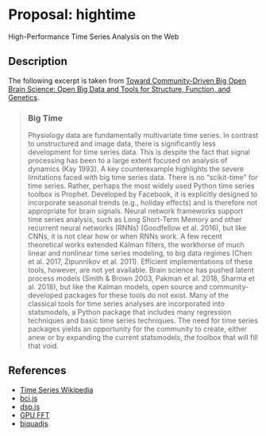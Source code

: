 # Proposal: hightime
High-Performance Time Series Analysis on the Web

## Description
The following excerpt is taken from [Toward Community-Driven Big Open Brain Science: Open Big Data and Tools for Structure, Function, and Genetics](https://www.annualreviews.org/doi/abs/10.1146/annurev-neuro-100119-110036).
 > ### Big Time
> Physiology data are fundamentally multivariate time series. In contrast to unstructured and image
data, there is significantly less development for time series data. This is despite the fact that signal
processing has been to a large extent focused on analysis of dynamics (Kay 1993). A key counterexample highlights the severe limitations faced with big time series data. There is no “scikit-time” for time series. Rather, perhaps the most widely used Python time series toolbox is Prophet. Developed by Facebook, it is explicitly designed to incorporate seasonal trends (e.g., holiday effects)
and is therefore not appropriate for brain signals. Neural network frameworks support time series analysis, such as Long Short-Term Memory and other recurrent neural networks (RNNs)
(Goodfellow et al. 2016), but like CNNs, it is not clear how or when RNNs work. A few recent
theoretical works extended Kalman filters, the workhorse of much linear and nonlinear time series
modeling, to big data regimes (Chen et al. 2017, Zipunnikov et al. 2011). Efficient implementations of these tools, however, are not yet available. Brain science has pushed latent process models
(Smith & Brown 2003, Pakman et al. 2018, Sharma et al. 2018), but like the Kalman models, open
source and community-developed packages for these tools do not exist. Many of the classical tools
for time series analyses are incorporated into statsmodels, a Python package that includes many
regression techniques and basic time series techniques. The need for time series packages yields
an opportunity for the community to create, either anew or by expanding the current statsmodels,
the toolbox that will fill that void.

## References
- [Time Series Wikipedia](https://en.wikipedia.org/wiki/Time_series)
- [bci.js](https://bci.js.org/docs/)
- [dsp.js](https://github.com/corbanbrook/dsp.js)
- [GPU FFT](https://github.com/moothyknight/gpujsutils)
- [biquadjs](https://github.com/moothyknight/BiquadFilters.js)
